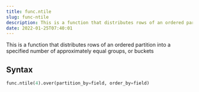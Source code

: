 ```yaml
---
title: func.ntile
slug: func-ntile
description: This is a function that distributes rows of an ordered partition into a specified number of approximately equal groups, or buckets
date: 2022-01-25T07:40:01
---
```


This is a function that distributes rows of an ordered partition into a specified number of approximately equal groups, or buckets

## Syntax
```python
func.ntile(4).over(partition_by=field, order_by=field)
```
